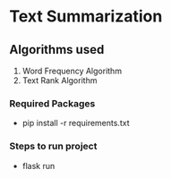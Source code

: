 # Text Summarization

## Algorithms used
1. Word Frequency Algorithm
2. Text Rank Algorithm

### Required Packages
* pip install -r requirements.txt

### Steps to run project
* flask run